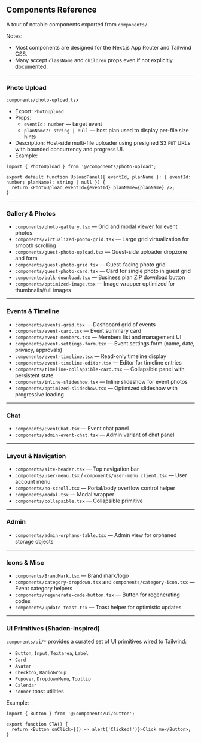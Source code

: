 ## Components Reference

A tour of notable components exported from `components/`.

Notes:
- Most components are designed for the Next.js App Router and Tailwind CSS.
- Many accept `className` and `children` props even if not explicitly documented.

---

### Photo Upload

`components/photo-upload.tsx`

- Export: `PhotoUpload`
- Props:
  - `eventId: number` — target event
  - `planName?: string | null` — host plan used to display per-file size hints
- Description: Host-side multi-file uploader using presigned S3 `PUT` URLs with bounded concurrency and progress UI.
- Example:
```tsx
import { PhotoUpload } from '@/components/photo-upload';

export default function UploadPanel({ eventId, planName }: { eventId: number; planName?: string | null }) {
  return <PhotoUpload eventId={eventId} planName={planName} />;
}
```

---

### Gallery & Photos

- `components/photo-gallery.tsx` — Grid and modal viewer for event photos
- `components/virtualized-photo-grid.tsx` — Large grid virtualization for smooth scrolling
- `components/guest-photo-upload.tsx` — Guest-side uploader dropzone and form
- `components/guest-photo-grid.tsx` — Guest-facing photo grid
- `components/guest-photo-card.tsx` — Card for single photo in guest grid
- `components/bulk-download.tsx` — Business plan ZIP download button
- `components/optimized-image.tsx` — Image wrapper optimized for thumbnails/full images

---

### Events & Timeline

- `components/events-grid.tsx` — Dashboard grid of events
- `components/event-card.tsx` — Event summary card
- `components/event-members.tsx` — Members list and management UI
- `components/event-settings-form.tsx` — Event settings form (name, date, privacy, approvals)
- `components/event-timeline.tsx` — Read-only timeline display
- `components/event-timeline-editor.tsx` — Editor for timeline entries
- `components/timeline-collapsible-card.tsx` — Collapsible panel with persistent state
- `components/inline-slideshow.tsx` — Inline slideshow for event photos
- `components/optimized-slideshow.tsx` — Optimized slideshow with progressive loading

---

### Chat

- `components/EventChat.tsx` — Event chat panel
- `components/admin-event-chat.tsx` — Admin variant of chat panel

---

### Layout & Navigation

- `components/site-header.tsx` — Top navigation bar
- `components/user-menu.tsx` / `components/user-menu.client.tsx` — User account menu
- `components/no-scroll.tsx` — Portal/body overflow control helper
- `components/modal.tsx` — Modal wrapper
- `components/collapsible.tsx` — Collapsible primitive

---

### Admin

- `components/admin-orphans-table.tsx` — Admin view for orphaned storage objects

---

### Icons & Misc

- `components/BrandMark.tsx` — Brand mark/logo
- `components/category-dropdown.tsx` and `components/category-icon.tsx` — Event category helpers
- `components/regenerate-code-button.tsx` — Button for regenerating codes
- `components/update-toast.tsx` — Toast helper for optimistic updates

---

### UI Primitives (Shadcn-inspired)

`components/ui/*` provides a curated set of UI primitives wired to Tailwind:

- `Button`, `Input`, `Textarea`, `Label`
- `Card`
- `Avatar`
- `Checkbox`, `RadioGroup`
- `Popover`, `DropdownMenu`, `Tooltip`
- `Calendar`
- `sonner` toast utilities

Example:
```tsx
import { Button } from '@/components/ui/button';

export function CTA() {
  return <Button onClick={() => alert('Clicked!')}>Click me</Button>;
}
```

